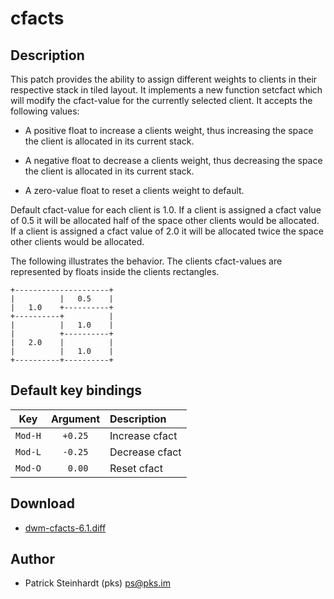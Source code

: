 cfacts
======

Description
-----------

This patch provides the ability to assign different weights to
clients in their respective stack in tiled layout. It implements
a new function setcfact which will modify the cfact-value for the
currently selected client. It accepts the following values:

* A positive float to increase a clients weight, thus increasing
  the space the client is allocated in its current stack.

* A negative float to decrease a clients weight, thus decreasing
  the space the client is allocated in its current stack.

* A zero-value float to reset a clients weight to default.

Default cfact-value for each client is 1.0. If a client is
assigned a cfact value of 0.5 it will be allocated half of the
space other clients would be allocated. If a client is assigned a
cfact value of 2.0 it will be allocated twice the space other
clients would be allocated.

The following illustrates the behavior. The clients cfact-values
are represented by floats inside the clients rectangles.

	+---------------------+
	|          |   0.5    |
	|   1.0    +----------+
	+----------+          |
	|          |   1.0    |
	|          +----------+
	|   2.0    |          |
	|          |   1.0    |
	+----------+----------+

Default key bindings
--------------------

  Key      |  Argument  |  Description
:---------:|:----------:|:----------------
  `Mod-H`  |  `+0.25`   |  Increase cfact
  `Mod-L`  |  `-0.25`   |  Decrease cfact
  `Mod-O`  |  ` 0.00`   |  Reset cfact

Download
--------

* [dwm-cfacts-6.1.diff](dwm-cfacts-6.1.diff)

Author
------

* Patrick Steinhardt (pks) <ps@pks.im>
